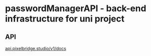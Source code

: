# passwordManagerAPI - back-end infrastructure for uni project

## API 
[api.pixelbridge.studio/v1/docs](api.pixelbridge.studio/v1/docs)
